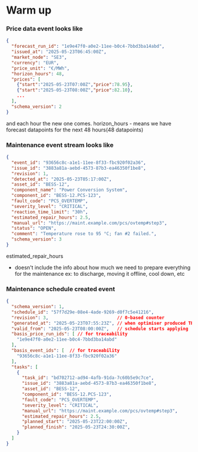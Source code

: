 # Warm up


### Price data event looks like
```json
{
  "forecast_run_id": "1e9e47f0-a0e2-11ee-b0c4-7bbd3ba14abd",
  "issued_at": "2025-05-23T06:45:00Z",
  "market_node": "SE3",
  "currency": "EUR",
  "price_unit": "€/MWh",
  "horizon_hours": 48,
  "prices": [
    {"start":"2025-05-23T07:00Z","price":78.95},
    {"start":"2025-05-23T08:00Z","price":82.10},
    ...
  ],
  "schema_version": 2
}
```
and each hour the new one comes.
horizon_hours - means we have forecast datapoints for the next 48 hours(48 datapoints)




### Maintenance event stream looks like
```json
{
  "event_id": "93656c8c-a1e1-11ee-8f33-fbc920f02a36",
  "issue_id": "3883a81a-aebd-4573-87b3-ea46350f1be8",
  "revision": 1,
  "detected_at": "2025-05-23T05:17:00Z",
  "asset_id": "BESS-12",
  "component_name": "Power Conversion System",
  "component_id": "BESS-12.PCS-123",
  "fault_code": "PCS_OVERTEMP",
  "severity_level": "CRITICAL",
  "reaction_time_limit": "30h",
  "estimated_repair_hours": 2.5,  
  "manual_url": "https://maint.example.com/pcs/ovtemp#step3",
  "status": "OPEN",
  "comment": "Temperature rose to 95 °C; fan #2 failed.",
  "schema_version": 3
}
```
estimated_repair_hours
- doesn't include the info about how much we need to prepare everything for the maintenance ex: to discharge, moving it offline, cool down, etc



### Maintenance schedule created event
```json
{
  "schema_version": 1,
  "schedule_id": "57f7d29e-08e4-4ade-9269-d0f7c5e41216",
  "revision": 3,                          // 0-based counter
  "generated_at": "2025-05-23T07:55:23Z", // when optimiser produced THIS snapshot
  "valid_from": "2025-05-23T08:00:00Z",   // schedule starts applying
  "basis_price_run_ids": [ // for traceability
    "1e9e47f0-a0e2-11ee-b0c4-7bbd3ba14abd"
  ],
  "basis_event_ids": [  // for traceability
    "93656c8c-a1e1-11ee-8f33-fbc920f02a36"
  ],
  "tasks": [
    {
      "task_id": "bd702712-ad94-4afb-91da-7c60b5e9c7ce",
      "issue_id": "3883a81a-aebd-4573-87b3-ea46350f1be8",
      "asset_id": "BESS-12",
      "component_id": "BESS-12.PCS-123",
      "fault_code": "PCS_OVERTEMP",
      "severity_level": "CRITICAL",
      "manual_url": "https://maint.example.com/pcs/ovtemp#step3",
      "estimated_repair_hours": 2.5,
      "planned_start": "2025-05-23T22:00:00Z",
      "planned_finish": "2025-05-23T24:30:00Z",   
    }
  ]
}
```
